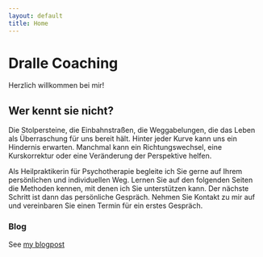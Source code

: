 ```yaml
---
layout: default
title: Home
---
```


# Dralle Coaching

Herzlich willkommen bei mir!

## Wer kennt sie nicht?

Die Stolpersteine, die Einbahnstraßen, die Weggabelungen, die das Leben als Überraschung für uns bereit hält. Hinter jeder Kurve kann uns ein Hindernis erwarten. Manchmal kann ein Richtungswechsel, eine Kurskorrektur oder eine Veränderung der Perspektive helfen.

Als Heilpraktikerin für Psychotherapie begleite ich Sie gerne auf Ihrem persönlichen und individuellen Weg. Lernen Sie auf den folgenden Seiten die Methoden kennen, mit denen ich Sie unterstützen kann. Der nächste Schritt ist dann das persönliche Gespräch. Nehmen Sie Kontakt zu mir auf und vereinbaren Sie einen Termin für ein erstes Gespräch.

### Blog

See [my blogpost](2018-10-01-A-new-hope.html)